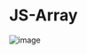 # JS-Array
![image](https://github.com/user-attachments/assets/fa527471-a0e6-4b3d-b745-e84d31858733)
